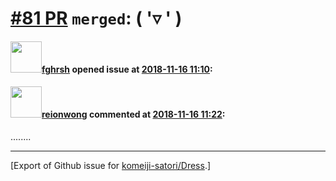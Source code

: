 # [\#81 PR](https://github.com/komeiji-satori/Dress/pull/81) `merged`:  ( '▿ ' ) 

#### <img src="https://avatars.githubusercontent.com/u/19676990?v=4" width="50">[fghrsh](https://github.com/fghrsh) opened issue at [2018-11-16 11:10](https://github.com/komeiji-satori/Dress/pull/81):



#### <img src="https://avatars.githubusercontent.com/u/9636382?u=700c01bfb5bfb9520c97429161ece47b2b282f9a&v=4" width="50">[reionwong](https://github.com/reionwong) commented at [2018-11-16 11:22](https://github.com/komeiji-satori/Dress/pull/81#issuecomment-439364367):

........


-------------------------------------------------------------------------------



[Export of Github issue for [komeiji-satori/Dress](https://github.com/komeiji-satori/Dress).]
